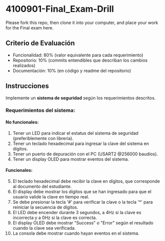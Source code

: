 # 4100901-Final_Exam-Drill
Please fork this repo, then clone it into your computer, and place your work for the Final exam here.

## Criterio de Evaluación 

* Funcionalidad: 80% (valor equivalente para cada requerimiento)
* Repositorio: 10% (commits entendibles que describan los cambios realizados)
* Documentación: 10% (en código y readme del repositorio)


## Instrucciones

Implemente un **sistema de seguridad** según los requerimientos descritos.

### Requerimientos del sistema:

#### No funcionales:
1. Tener un LED para indicar el estatus del sistema de seguridad (preferiblemente con libreria).
2. Tener un teclado hexadecimal para ingresar la clave del sistema en dígitos.
3. Tener un puerto de depuración con el PC (USART2 @256000 baudios).
4. Tener un display OLED para mostrar eventos del sistema.

#### Funcionales:
5. El teclado hexadecimal debe recibir la clave en dígitos, que corresponde al documento del estudiante.
6. El display debe mostrar los dígitos que se han ingresado para que el usuario valide la clave en tiempo real.
7. Se debe presionar la tecla '#' para verificar la clave o la tecla '*' para reiniciar la secuencia de dígitos.
8. El LED debe encender durante 3 segundos, a 4Hz si la clave es incorrecta y a 0Hz si la clave es correcta.
9. El display OLED debe mostrar "Success" o "Error" según el resultado cuando la clave sea verificada.
10. La consola debe mostrar cuando hayan eventos en el sistema.
